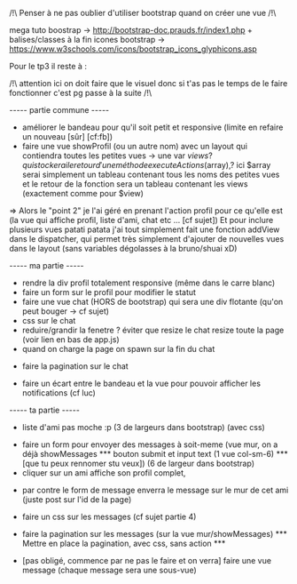 /!\ Penser à ne pas oublier d'utiliser bootstrap quand on créer une vue /!\

mega tuto boostrap -> http://bootstrap-doc.prauds.fr/index1.php  + balises/classes à la fin
icones bootstrap -> https://www.w3schools.com/icons/bootstrap_icons_glyphicons.asp


Pour le tp3 il reste à :

/!\ attention ici on doit faire que le visuel donc si t'as pas le temps de le faire fonctionner c'est pg passe à la suite /!\

----- partie commune -----
+ améliorer le bandeau pour qu'il soit petit et responsive (limite en refaire un nouveau [sûr] [cf:fb])
+ faire une vue showProfil (ou un autre nom) avec un layout qui contiendra toutes les petites vues
	-> une var $views ? qui stockerai le retour d'une méthode executeActions($array),? ici $array serai simplement un tableau contenant tous les noms des petites vues et le retour de la fonction sera un tableau contenant les views (exactement comme pour $view)
 
 => Alors le "point 2" je l'ai géré en prenant l'action profil pour ce qu'elle est (la vue qui affiche profil, liste d'ami, chat etc ... [cf sujet])
  Et pour inclure plusieurs vues patati patata j'ai tout simplement fait une fonction addView dans le dispatcher, qui permet très simplement d'ajouter de nouvelles vues dans le layout (sans variables dégolasses à la bruno/shuai xD)

----- ma partie -----
+ rendre la div profil totalement responsive (même dans le carre blanc)
+ faire un form sur le profil pour modifier le statut
+ faire une vue chat (HORS de bootstrap) qui sera une div flotante (qu'on peut bouger -> cf sujet)
+ css sur le chat 
+ reduire/grandir la fenetre
? éviter que resize le chat resize toute la page (voir lien en bas de app.js)
+ quand on charge la page on spawn sur la fin du chat
* faire la pagination sur le chat
- faire un écart entre le bandeau et la vue pour pouvoir afficher les notifications (cf luc)


----- ta partie -----
- liste d'ami pas moche :p (3 de largeurs dans bootstrap) (avec css)
+ faire un form pour envoyer des messages à soit-meme (vue mur, on a déjà showMessages 
*** bouton  submit et input text (1 vue col-sm-6) ***
[que tu peux rennomer stu veux]) (6 de largeur dans bootstrap) 
+ cliquer sur un ami affiche son profil complet, 
- par contre le form de message enverra le message sur le mur de cet ami (juste post sur l'id de la page)
- faire un css sur les messages (cf sujet partie 4)

- faire la pagination sur les messages (sur la vue mur/showMessages)
*** Mettre en place la pagination, avec css, sans action ***
- [pas obligé, commence par ne pas le faire et on verra] faire une vue message (chaque message sera une sous-vue)
